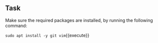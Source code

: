 ## Task

Make sure the required packages are installed, by running the following command:

`sudo apt install -y git vim`{{execute}}

